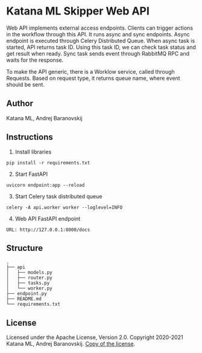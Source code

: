 # Katana ML Skipper Web API

Web API implements external access endpoints. Clients can trigger actions in the workflow through this API. It runs async and sync endpoints. Async endpoint is executed through Celery Distributed Queue. When async task is started, API returns task ID. Using this task ID, we can check task status and get result when ready. Sync task sends event through RabbitMQ RPC and waits for the response.

To make the API generic, there is a Worklow service, called through Requests. Based on request type, it returns queue name, where event should be sent.

## Author

Katana ML, Andrej Baranovskij

## Instructions

1. Install libraries

```
pip install -r requirements.txt
```

2. Start FastAPI

```
uvicorn endpoint:app --reload
```

3. Start Celery task distributed queue

```
celery -A api.worker worker --loglevel=INFO
```

4. Web API FastAPI endpoint

```
URL: http://127.0.0.1:8000/docs
```

## Structure

```
.
├── api 
│   ├── models.py
│   ├── router.py
│   ├── tasks.py
│   └── worker.py
├── endpoint.py
├── README.md
└── requirements.txt
```

## License

Licensed under the Apache License, Version 2.0. Copyright 2020-2021 Katana ML, Andrej Baranovskij. [Copy of the license](https://github.com/katanaml/katana-pipeline/blob/master/LICENSE).
